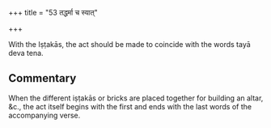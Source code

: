+++
title = "53 तद्धर्मा च स्यात्"

+++

With the Iṣṭakās, the act should be made to coincide with the words tayā deva tena.

## Commentary

When the different iṣṭakās or bricks are placed together for building an altar, &c., the act itself begins with the first and ends with the last words of the accompanying verse.


